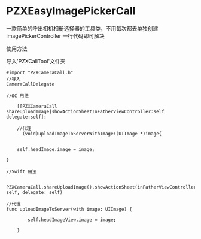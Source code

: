 # PZXEasyImagePickerCall
一款简单的呼出相机相册选择器的工具类，不用每次都去单独创建imagePickerController 一行代码即可解决

使用方法

导入'PZXCallTool'文件夹

```
#import "PZXCameraCall.h"
//导入
CameraCallDelegate

//OC 用法

    [[PZXCameraCall  shareUploadImage]showActionSheetInFatherViewController:self delegate:self];
    
    //代理
    - (void)uploadImageToServerWithImage:(UIImage *)image{
 
    
    self.headImage.image = image;
    
}

//Swift 用法

   PZXCameraCall.shareUploadImage().showActionSheet(inFatherViewController: self, delegate: self)

//代理
func uploadImageToServer(with image: UIImage) {
        
        self.headImageView.image = image;
        
    }


```
